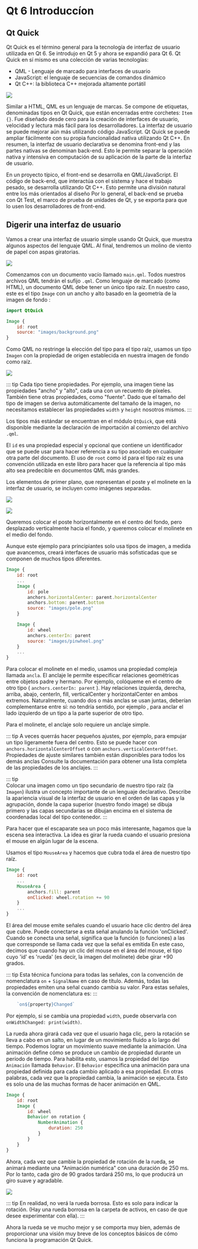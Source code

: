 # Qt 6 Introduccíon

## Qt Quick

Qt Quick es el término general para la tecnología de interfaz de usuario utilizada en Qt 6. Se introdujo en Qt 5 y ahora se expandió para Qt 6. Qt Quick en sí mismo es una colección de varias tecnologías:

* QML - Lenguaje de marcado para interfaces de usuario
* JavaScript: el lenguaje de secuencias de comandos dinámico
* Qt C++: la biblioteca C++ mejorada altamente portátil

![](./assets/qt6_overview.png)

Similar a HTML, QML es un lenguaje de marcas. Se compone de etiquetas, denominadas tipos en Qt Quick, que están encerradas entre corchetes: `Item {}`. Fue diseñado desde cero para la creación de interfaces de usuario, velocidad y lectura más fácil para los desarrolladores. La interfaz de usuario se puede mejorar aún más utilizando código JavaScript. Qt Quick se puede ampliar fácilmente con su propia funcionalidad nativa utilizando Qt C++. En resumen, la interfaz de usuario declarativa se denomina front-end y las partes nativas se denominan back-end. Esto le permite separar la operación nativa y intensiva en computación de su aplicación de la parte de la interfaz de usuario.

En un proyecto típico, el front-end se desarrolla en QML/JavaScript. El código de back-end, que interactúa con el sistema y hace el trabajo pesado, se desarrolla utilizando Qt C++. Esto permite una división natural entre los más orientados al diseño Por lo general, el back-end se prueba con Qt Test, el marco de prueba de unidades de Qt, y se exporta para que lo usen los desarrolladores de front-end.

## Digerir una interfaz de usuario

Vamos a crear una interfaz de usuario simple usando Qt Quick, que muestra algunos aspectos del lenguaje QML. Al final, tendremos un molino de viento de papel con aspas giratorias.

![](./assets/showcase.png)

Comenzamos con un documento vacío llamado `main.qml`. Todos nuestros archivos QML tendrán el sufijo `.qml`. Como lenguaje de marcado (como HTML), un documento QML debe tener un único tipo raíz. En nuestro caso, este es el tipo `Image` con un ancho y alto basado en la geometría de la imagen de fondo
:

```qml
import QtQuick

Image {
    id: root
    source: "images/background.png"
}
```

Como QML no restringe la elección del tipo para el tipo raíz, usamos un tipo `Imagen` con la propiedad de origen establecida en nuestra imagen de fondo como raíz.

![](./assets/background.png)

::: tip
Cada tipo tiene propiedades. Por ejemplo, una imagen tiene las propiedades "ancho" y "alto", cada una con un recuento de píxeles. También tiene otras propiedades, como "fuente". Dado que el tamaño del tipo de imagen se deriva automáticamente del tamaño de la imagen, no necesitamos establecer las propiedades `width` y `height` nosotros mismos.
:::

Los tipos más estándar se encuentran en el módulo `QtQuick`, que está disponible mediante la declaración de importación al comienzo del archivo `.qml`.

El `id` es una propiedad especial y opcional que contiene un identificador que se puede usar para hacer referencia a su tipo asociado en cualquier otra parte del documento. El uso de `root` como id para el tipo raíz es una convención utilizada en este libro para hacer que la referencia al tipo más alto sea predecible en documentos QML más grandes.

Los elementos de primer plano, que representan el poste y el molinete en la interfaz de usuario, se incluyen como imágenes separadas.


![](./assets/pole.png)

![](./assets/pinwheel.png)

Queremos colocar el poste horizontalmente en el centro del fondo, pero desplazado verticalmente hacia el fondo, y queremos colocar el molinete en el medio del fondo.

Aunque este ejemplo para principiantes solo usa tipos de imagen, a medida que avancemos, creará interfaces de usuario más sofisticadas que se componen de muchos tipos diferentes.

```qml
Image {
    id: root
    ...
    Image {
        id: pole
        anchors.horizontalCenter: parent.horizontalCenter
        anchors.bottom: parent.bottom
        source: "images/pole.png"
    }

    Image {
        id: wheel
        anchors.centerIn: parent
        source: "images/pinwheel.png"
    }
    ...
}
```

Para colocar el molinete en el medio, usamos una propiedad compleja llamada `ancla`. El anclaje le permite especificar relaciones geométricas entre objetos padre y hermano. Por ejemplo, colóqueme en el centro de otro tipo ( `anchors.centerIn: parent` ). Hay relaciones izquierda, derecha, arriba, abajo, centerIn, fill, verticalCenter y horizontalCenter en ambos extremos. Naturalmente, cuando dos o más anclas se usan juntas, deberían complementarse entre sí: no tendría sentido, por ejemplo , para anclar el lado izquierdo de un tipo a la parte superior de otro tipo.

Para el molinete, el anclaje solo requiere un anclaje simple.

::: tip
A veces querrás hacer pequeños ajustes, por ejemplo, para empujar un tipo ligeramente fuera del centro. Esto se puede hacer con `anchors.horizontalCenterOffset` o con `anchors.verticalCenterOffset`. Propiedades de ajuste similares también están disponibles para todos los demás anclas Consulte la documentación para obtener una lista completa de las propiedades de los anclajes.
:::

::: tip    
Colocar una imagen como un tipo secundario de nuestro tipo raíz (la `Imagen`) ilustra un concepto importante de un lenguaje declarativo. Describe la apariencia visual de la interfaz de usuario en el orden de las capas y la agrupación, donde la capa superior (nuestro fondo image) se dibuja primero y las capas secundarias se dibujan encima en el sistema de coordenadas local del tipo contenedor.
:::

Para hacer que el escaparate sea un poco más interesante, hagamos que la escena sea interactiva. La idea es girar la rueda cuando el usuario presiona el mouse en algún lugar de la escena.

Usamos el tipo `MouseArea` y hacemos que cubra toda el área de nuestro tipo raíz.

```qml
Image {
    id: root
    ...
    MouseArea {
        anchors.fill: parent
        onClicked: wheel.rotation += 90
    }
    ...
}
```

El área del mouse emite señales cuando el usuario hace clic dentro del área que cubre. Puede conectarse a esta señal anulando la función 'onClicked'. Cuando se conecta una señal, significa que la función (o funciones) a las que corresponde se llama cada vez que la señal es emitida En este caso, decimos que cuando hay un clic del mouse en el área del mouse, el tipo cuyo 'id' es 'rueda' (es decir, la imagen del molinete) debe girar +90 grados.

::: tip
Esta técnica funciona para todas las señales, con la convención de nomenclatura `on` + `SignalName` en caso de título. Además, todas las propiedades emiten una señal cuando cambia su valor. Para estas señales, la convención de nomenclatura es:
:::

```js
    `on${property}Changed`
```

Por ejemplo, si se cambia una propiedad `width`, puede observarla con `onWidthChanged: print(width)`.

La rueda ahora girará cada vez que el usuario haga clic, pero la rotación se lleva a cabo en un salto, en lugar de un movimiento fluido a lo largo del tiempo. Podemos lograr un movimiento suave mediante la animación. Una animación define cómo se produce un cambio de propiedad durante un período de tiempo. Para habilita esto, usamos la propiedad del tipo `Animación` llamada `Behavior`. El `Behavior` especifica una animación para una propiedad definida para cada cambio aplicado a esa propiedad. En otras palabras, cada vez que la propiedad cambia, la animación se ejecuta. Esto es solo una de las muchas formas de hacer animación en QML.

```qml
Image {
    id: root
    Image {
        id: wheel
        Behavior on rotation {
            NumberAnimation {
                duration: 250
            }
        }
    }
}
```

Ahora, cada vez que cambie la propiedad de rotación de la rueda, se animará mediante una "Animación numérica" ​​con una duración de 250 ms. Por lo tanto, cada giro de 90 grados tardará 250 ms, lo que producirá un giro suave y agradable.

![](./assets/scene2.png)

::: tip
En realidad, no verá la rueda borrosa. Esto es solo para indicar la rotación. (Hay una rueda borrosa en la carpeta de activos, en caso de que desee experimentar con ella).
:::

Ahora la rueda se ve mucho mejor y se comporta muy bien, además de proporcionar una visión muy breve de los conceptos básicos de cómo funciona la programación Qt Quick.

